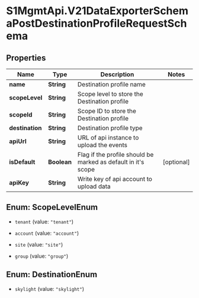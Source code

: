 # S1MgmtApi.V21DataExporterSchemaPostDestinationProfileRequestSchema

## Properties
Name | Type | Description | Notes
------------ | ------------- | ------------- | -------------
**name** | **String** | Destination profile name | 
**scopeLevel** | **String** | Scope level to store the Destination profile | 
**scopeId** | **String** | Scope ID to store the Destination profile | 
**destination** | **String** | Destination profile type | 
**apiUrl** | **String** | URL of api instance to upload the events | 
**isDefault** | **Boolean** | Flag if the profile should be marked as default in it's scope | [optional] 
**apiKey** | **String** | Write key of api account to upload data | 


<a name="ScopeLevelEnum"></a>
## Enum: ScopeLevelEnum


* `tenant` (value: `"tenant"`)

* `account` (value: `"account"`)

* `site` (value: `"site"`)

* `group` (value: `"group"`)




<a name="DestinationEnum"></a>
## Enum: DestinationEnum


* `skylight` (value: `"skylight"`)





